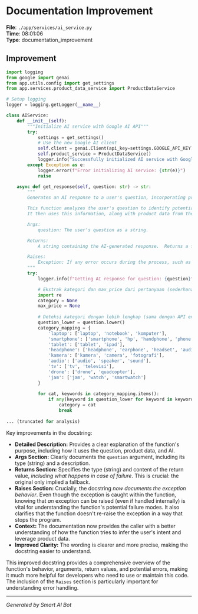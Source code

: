 # Documentation Improvement

**File**: `./app/services/ai_service.py`  
**Time**: 08:01:06  
**Type**: documentation_improvement

## Improvement

```python
import logging
from google import genai
from app.utils.config import get_settings
from app.services.product_data_service import ProductDataService

# Setup logging
logger = logging.getLogger(__name__)

class AIService:
    def __init__(self):
        """Initialize AI service with Google AI API"""
        try:
            settings = get_settings()
            # Use the new Google AI client
            self.client = genai.Client(api_key=settings.GOOGLE_API_KEY)
            self.product_service = ProductDataService()
            logger.info("Successfully initialized AI service with Google AI client")
        except Exception as e:
            logger.error(f"Error initializing AI service: {str(e)}")
            raise

    async def get_response(self, question: str) -> str:
        """
        Generates an AI response to a user's question, incorporating product context.

        This function analyzes the user's question to identify potential product categories and price ranges.
        It then uses this information, along with product data from the ProductDataService, to generate a relevant response using the Google AI API.

        Args:
            question: The user's question as a string.

        Returns:
            A string containing the AI-generated response.  Returns a fallback message if the AI service fails.

        Raises:
            Exception: If any error occurs during the process, such as API errors or data processing issues.  The exception is logged but not re-raised within the function (a fallback response is used instead).
        """
        try:
            logger.info(f"Getting AI response for question: {question}")

            # Ekstrak kategori dan max_price dari pertanyaan (sederhana)
            import re
            category = None
            max_price = None
            
            # Deteksi kategori dengan lebih lengkap (sama dengan API endpoint)
            question_lower = question.lower()
            category_mapping = {
                'laptop': ['laptop', 'notebook', 'komputer'],
                'smartphone': ['smartphone', 'hp', 'handphone', 'phone', 'telepon', 'ponsel'],
                'tablet': ['tablet', 'ipad'],
                'headphone': ['headphone', 'earphone', 'headset', 'audio'],
                'kamera': ['kamera', 'camera', 'fotografi'],
                'audio': ['audio', 'speaker', 'sound'],
                'tv': ['tv', 'televisi'],
                'drone': ['drone', 'quadcopter'],
                'jam': ['jam', 'watch', 'smartwatch']
            }
            
            for cat, keywords in category_mapping.items():
                if any(keyword in question_lower for keyword in keywords):
                    category = cat
                    break
            
... (truncated for analysis)
```

Key improvements in the docstring:

* **Detailed Description:**  Provides a clear explanation of the function's purpose, including how it uses the question, product data, and AI.
* **Args Section:**  Clearly documents the `question` argument, including its type (string) and a description.
* **Returns Section:**  Specifies the type (string) and content of the return value, *including what happens in case of failure*.  This is crucial: the original only implied a fallback.
* **Raises Section:** Crucially, the docstring *now documents the exception behavior*.  Even though the exception is caught within the function, knowing that *an* exception can be raised (even if handled internally) is vital for understanding the function's potential failure modes.  It also clarifies that the function doesn't re-raise the exception in a way that stops the program.
* **Context:** The documentation now provides the caller with a better understanding of how the function tries to infer the user's intent and leverage product data.
* **Improved Clarity:**  The wording is clearer and more precise, making the docstring easier to understand.

This improved docstring provides a comprehensive overview of the function's behavior, arguments, return values, and potential errors, making it much more helpful for developers who need to use or maintain this code.  The inclusion of the `Raises` section is particularly important for understanding error handling.

---
*Generated by Smart AI Bot*

